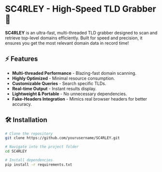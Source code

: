 # SC4RLEY - High-Speed TLD Grabber 🚀

**SC4RLEY** is an ultra-fast, multi-threaded TLD grabber designed to scan and retrieve top-level domains efficiently. Built for speed and precision, it ensures you get the most relevant domain data in record time!

## ⚡ Features

- **Multi-threaded Performance** - Blazing-fast domain scanning.
- **Highly Optimized** - Minimal resource consumption.
- **Customizable Queries** - Search specific TLDs.
- **Real-time Output** - Instant results display.
- **Lightweight & Portable** - No unnecessary dependencies.
- **Fake-Headers Integration** - Mimics real browser headers for better accuracy.

## 🛠️ Installation

```bash
# Clone the repository
git clone https://github.com/yourusername/SC4RLEY.git

# Navigate into the project folder
cd SC4RLEY

# Install dependencies
pip install -r requirements.txt
